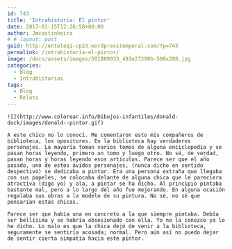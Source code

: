 ```yaml
---
id: 743
title: 'Intrahistoria: El pintor'
date: 2017-01-15T12:26:58+00:00
author: Jmcastinheira
# # layout: post
guid: http://enteleq1-cp23.wordpresstemporal.com/?p=743
permalink: /intrahistoria-el-pintor/
image: /docs/assets/images/501809933_493e27290b-500x288.jpg
categories:
  - Blog
  - Intrahistorias
tags:
  - Blog
  - Relato
---
```

<div id="body-138438" class="content-body">

  
    ![](http://www.colorear.info/Dibujos-infantiles/donald-duck/images/donald--pintor.gif)
  </div>
  
  
    A este chico no lo conocí. Me comentaron esto mis compañeros de biblioteca, los opositores. En la biblioteca hay verdaderos personajes. La mayoría toman varios tomos de alguna enciclopedia y se pasan horas leyendo, primero un tomo y luego otro. No sé, de verdad, pasan horas y horas leyendo esos artículos. Parece ser que el año pasado, uno de estos ávidos personajes, (nunca dicho en sentido despectivo) se dedicaba a pintar. Era una persona extraña que llegaba con sus papeles, se colocaba delante de alguna chica que le pareciera atractiva (digo yo) y ala, a pintar se ha dicho. Al principio pintaba bastante mal, pero a lo largo del año fue mejorando. En alguna ocasión regalaba sus obras a la modelo de su pintura. No sé, no sé que pensarían estas chicas.
  

  
  </div>
  
  
    Parece ser que había una en concreto a la que siempre pintaba. Debía ser bellísima y se habría obsesionado con ella. Yo no la conozco ya lo he dicho. Lo malo es que la chica dejó de venir a la biblioteca, seguramente se sentiría acosada; normal. Pero aún así no puedo dejar de sentir cierta simpatía hacia este pintor.
  
